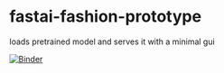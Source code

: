 # fastai-fashion-prototype
loads pretrained model and serves it with a minimal gui


[![Binder](https://mybinder.org/badge_logo.svg)](https://mybinder.org/v2/gh/rmminusrslash/fastai-fashion-prototype/master?filepath=voila%2Frender%2FStylePredictor.ipynb)

